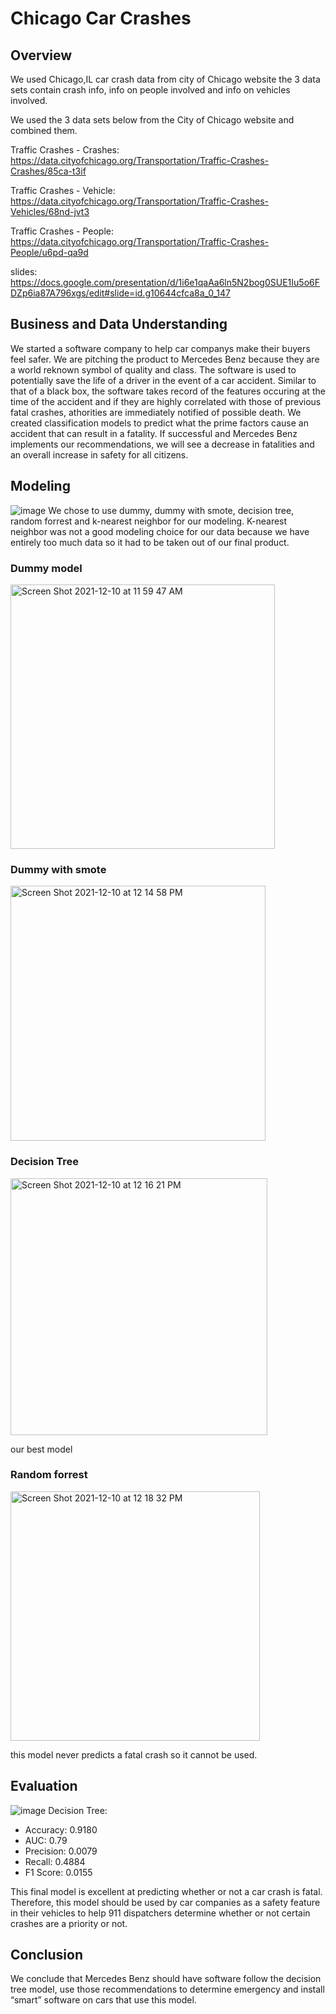 # Chicago Car Crashes
## Overview
We used Chicago,IL car crash data from city of Chicago website the 3 data sets contain crash info, info on people involved and info on vehicles involved.


We used the 3 data sets below from the City of Chicago website and combined them.


Traffic Crashes - Crashes: https://data.cityofchicago.org/Transportation/Traffic-Crashes-Crashes/85ca-t3if

Traffic Crashes - Vehicle: https://data.cityofchicago.org/Transportation/Traffic-Crashes-Vehicles/68nd-jvt3

Traffic Crashes - People: https://data.cityofchicago.org/Transportation/Traffic-Crashes-People/u6pd-qa9d

slides: https://docs.google.com/presentation/d/1i6e1qaAa6ln5N2bog0SUE1Iu5o6FDZp6ia87A796xgs/edit#slide=id.g10644cfca8a_0_147

## Business and Data Understanding

We started a software company to help car companys make their buyers feel safer. We are pitching the product to Mercedes Benz because they are a world reknown symbol of quality and class. The software is used to potentially save the life of a driver in the event of a car accident. Similar to that of a black box, the software takes record of the features occuring at the time of the accident and if they are highly correlated with those of previous fatal crashes, athorities are immediately notified of possible death. We created classification models to predict what the prime factors cause an accident that can result in a fatality. If successful and Mercedes Benz implements our recommendations, we will see a decrease in fatalities and an overall increase in safety for all citizens.

## Modeling

![image](https://user-images.githubusercontent.com/12703065/145256200-6a319729-69fd-461e-9384-b18728d99d07.png)
We chose to use dummy, dummy with smote, decision tree, random forrest and k-nearest neighbor for our modeling. K-nearest neighbor was not a good modeling choice for our data because we have entirely too much data so it had to be taken out of our final product. 

### Dummy model

<img width="423" alt="Screen Shot 2021-12-10 at 11 59 47 AM" src="https://user-images.githubusercontent.com/92389914/145620324-099a30c2-6185-4fcb-a482-01644b81f54f.png">

### Dummy with smote

<img width="408" alt="Screen Shot 2021-12-10 at 12 14 58 PM" src="https://user-images.githubusercontent.com/92389914/145622096-f8388c25-e200-49ea-b06b-b2c618546f1f.png">

### Decision Tree

<img width="411" alt="Screen Shot 2021-12-10 at 12 16 21 PM" src="https://user-images.githubusercontent.com/92389914/145622306-5b54f607-b113-402d-8d2b-a105f70bca3e.png">

our best model




### Random forrest

<img width="399" alt="Screen Shot 2021-12-10 at 12 18 32 PM" src="https://user-images.githubusercontent.com/92389914/145622510-416b97a6-f725-4a45-a323-04390193691c.png">

this model never predicts a fatal crash so it cannot be used.

## Evaluation

![image](https://user-images.githubusercontent.com/12703065/145587882-e859575d-6639-4ffc-921c-b6b9dc063155.png)
Decision Tree:
* Accuracy:  0.9180
* AUC: 0.79
* Precision: 0.0079
* Recall: 0.4884
* F1 Score: 0.0155

This final model is excellent at predicting whether or not a car crash is fatal. Therefore, this model should be used by car companies as a safety feature in their vehicles to help 911 dispatchers determine whether or not certain crashes are a priority or not.

## Conclusion
We conclude that Mercedes Benz should have software follow the decision tree model, use those recommendations to determine emergency and install “smart” software on cars that use this model.
